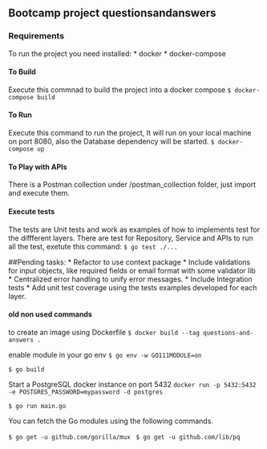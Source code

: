 ## Bootcamp project questionsandanswers


### Requirements
To run the project you need installed:
    * docker
    * docker-compose

#### To Build 
Execute this commnad to build the project into a docker compose
```$ docker-compose build```
#### To Run 
Execute this command to run the project, It will run on your local machine on port 8080, also the Database dependency will be started.
```$ docker-compose up```

#### To Play with APIs
There is a Postman collection under /postman_collection folder, just import and execute them. 


#### Execute tests
The tests are Unit tests and work as examples of how to implements test for the diffferent layers.
There are test for Repository, Service and APIs
to run all the test, exetute this command:
```$ go test ./...```   




##Pending tasks:
    * Refactor to use context package
    * Include validations for input objects, like required fields or email format with some validator lib
    * Centralized error handling to unify error messages.
    * Include Integration tests
    * Add unit test coverage using the tests examples developed for each layer.





#### old non used commands

to create an image using Dockerfile
```$ docker build --tag questions-and-answers .```


enable module in your go env
```$ go env -w GO111MODULE=on ```

```$ go build```

Start a PostgreSQL docker instance on port 5432
```docker run -p 5432:5432 -e POSTGRES_PASSWORD=mypassword -d postgres```

```$ go run main.go```

You can fetch the Go modules using the following commands.

```$ go get -u github.com/gorilla/mux ```
```$ go get -u github.com/lib/pq```

